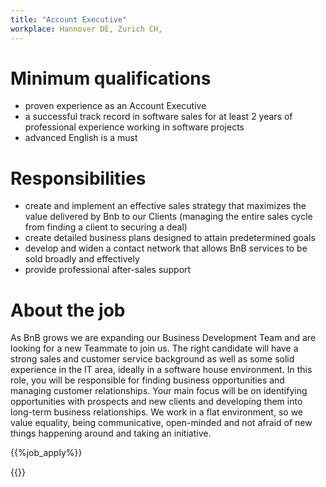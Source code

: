 ```yaml
---
title: "Account Executive"
workplace: Hannover DE, Zurich CH,
---
```


# Minimum qualifications

* proven experience as an Account Executive
* a successful track record in software sales for at least 2 years of professional experience working in software projects
* advanced English is a must

# Responsibilities

* create and implement an effective sales strategy that maximizes the value delivered by Bnb to our Clients (managing the entire sales cycle from finding a client to securing a deal)
* create detailed business plans designed to attain predetermined goals
* develop and widen a contact network that allows BnB services to be sold broadly and effectively
* provide professional after-sales support

# About the job

As BnB grows we are expanding our Business Development Team and are looking for a new Teammate to join us. The right candidate will have a strong sales and customer service background as well as some solid experience in the IT area, ideally in a software house environment. In this role, you will be responsible for finding business opportunities and managing customer relationships. Your main focus will be on identifying opportunities with prospects and new clients and developing them into long-term business relationships.
We work in a flat environment, so we value equality, being communicative, open-minded and not afraid of new things happening around and taking an initiative.

{{%job_apply%}}

{{<disclaimer>}}

